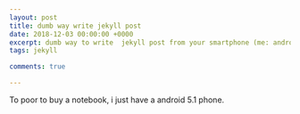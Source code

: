 ```yaml
---
layout: post
title: dumb way write jekyll post
date: 2018-12-03 00:00:00 +0000
excerpt: dumb way to write  jekyll post from your smartphone (me: android 5.1)
tags: jekyll

comments: true

---
```

To poor to buy a notebook, i just have a android 5.1 phone. 